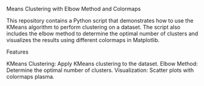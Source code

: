 Means Clustering with Elbow Method and Colormaps

This repository contains a Python script that demonstrates how to use the KMeans algorithm to perform clustering on a dataset. The script also includes the elbow method to determine the optimal number of clusters and visualizes the results using different colormaps in Matplotlib.

Features

KMeans Clustering: 
Apply KMeans clustering to the dataset.
Elbow Method:
Determine the optimal number of clusters.
Visualization: 
Scatter plots with  colormaps plasma.
